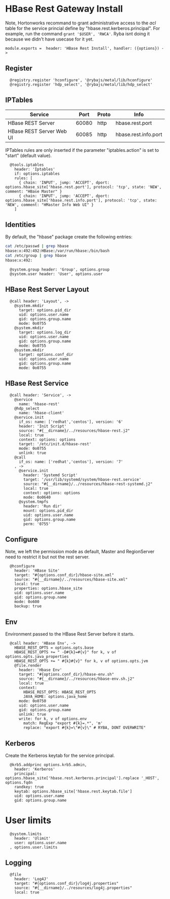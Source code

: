 
# HBase Rest Gateway Install

Note, Hortonworks recommand to grant administrative access to the _acl_ table
for the service princial define by "hbase.rest.kerberos.principal". For example,
run the command `grant '$USER', 'RWCA'`. Ryba isnt doing it because we didn't
have usecase for it yet.

    module.exports =  header: 'HBase Rest Install', handler: ({options}) ->

## Register

      @registry.register 'hconfigure', '@rybajs/metal/lib/hconfigure'
      @registry.register 'hdp_select', '@rybajs/metal/lib/hdp_select'

## IPTables

| Service                    | Port  | Proto | Info                   |
|----------------------------|-------|-------|------------------------|
| HBase REST Server          | 60080 | http  | hbase.rest.port        |
| HBase REST Server Web UI   | 60085 | http  | hbase.rest.info.port   |

IPTables rules are only inserted if the parameter "iptables.action" is set to
"start" (default value).

      @tools.iptables
        header: 'Iptables'
        if: options.iptables
        rules: [
          { chain: 'INPUT', jump: 'ACCEPT', dport: options.hbase_site['hbase.rest.port'], protocol: 'tcp', state: 'NEW', comment: "HBase Master" }
          { chain: 'INPUT', jump: 'ACCEPT', dport: options.hbase_site['hbase.rest.info.port'], protocol: 'tcp', state: 'NEW', comment: "HMaster Info Web UI" }
        ]

## Identities

By default, the "hbase" package create the following entries:

```bash
cat /etc/passwd | grep hbase
hbase:x:492:492:HBase:/var/run/hbase:/bin/bash
cat /etc/group | grep hbase
hbase:x:492:
```

      @system.group header: 'Group', options.group
      @system.user header: 'User', options.user

## HBase Rest Server Layout

      @call header: 'Layout', ->
        @system.mkdir
          target: options.pid_dir
          uid: options.user.name
          gid: options.group.name
          mode: 0o0755
        @system.mkdir
          target: options.log_dir
          uid: options.user.name
          gid: options.group.name
          mode: 0o0755
        @system.mkdir
          target: options.conf_dir
          uid: options.user.name
          gid: options.group.name
          mode: 0o0755

## HBase Rest Service

      @call header: 'Service', ->
        @service
          name: 'hbase-rest'
        @hdp_select
          name: 'hbase-client'
        @service.init
          if_os: name: ['redhat','centos'], version: '6'
          header: 'Init Script'
          source: "#{__dirname}/../resources/hbase-rest.j2"
          local: true
          context: options: options
          target: '/etc/init.d/hbase-rest'
          mode: 0o0755
          unlink: true
        @call
          if_os: name: ['redhat','centos'], version: '7'
        , ->
          @service.init
            header: 'Systemd Script'
            target: '/usr/lib/systemd/system/hbase-rest.service'
            source: "#{__dirname}/../resources/hbase-rest-systemd.j2"
            local: true
            context: options: options
            mode: 0o0640
          @system.tmpfs
            header: 'Run dir'
            mount: options.pid_dir
            uid: options.user.name
            gid: options.group.name
            perm: '0755'

## Configure

Note, we left the permission mode as default, Master and RegionServer need to
restrict it but not the rest server.

      @hconfigure
        header: 'HBase Site'
        target: "#{options.conf_dir}/hbase-site.xml"
        source: "#{__dirname}/../resources/hbase-site.xml"
        local: true
        properties: options.hbase_site
        uid: options.user.name
        gid: options.group.name
        mode: 0o600
        backup: true

## Env

Environment passed to the HBase Rest Server before it starts.

      @call header: 'HBase Env', ->
        HBASE_REST_OPTS = options.opts.base
        HBASE_REST_OPTS += " -D#{k}=#{v}" for k, v of options.opts.java_properties
        HBASE_REST_OPTS += " #{k}#{v}" for k, v of options.opts.jvm
        @file.render
          header: 'Hbase Env'
          target: "#{options.conf_dir}/hbase-env.sh"
          source: "#{__dirname}/../resources/hbase-env.sh.j2"
          local: true
          context:
            HBASE_REST_OPTS: HBASE_REST_OPTS
            JAVA_HOME: options.java_home
          mode: 0o0750
          uid: options.user.name
          gid: options.group.name
          unlink: true
          write: for k, v of options.env
            match: RegExp "export #{k}=.*", 'm'
            replace: "export #{k}=\"#{v}\" # RYBA, DONT OVERWRITE"

## Kerberos

Create the Kerberos keytab for the service principal.

      @krb5.addprinc options.krb5.admin,
        header: 'Kerberos'
        principal: options.hbase_site['hbase.rest.kerberos.principal'].replace '_HOST', options.fqdn
        randkey: true
        keytab: options.hbase_site['hbase.rest.keytab.file']
        uid: options.user.name
        gid: options.group.name

# User limits

      @system.limits
        header: 'Ulimit'
        user: options.user.name
      , options.user.limits

## Logging

      @file
        header: 'Log4J'
        target: "#{options.conf_dir}/log4j.properties"
        source: "#{__dirname}/../resources/log4j.properties"
        local: true
